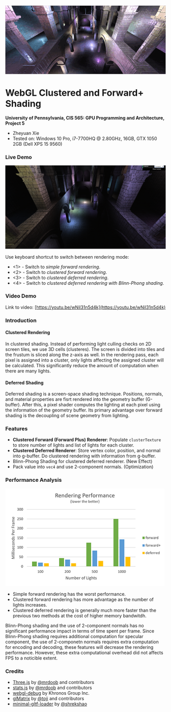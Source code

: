 ![](img/demo.gif)

WebGL Clustered and Forward+ Shading
======================

**University of Pennsylvania, CIS 565: GPU Programming and Architecture, Project 5**

* Zheyuan Xie
* Tested on: Windows 10 Pro, i7-7700HQ @ 2.80GHz, 16GB, GTX 1050 2GB (Dell XPS 15 9560)

### Live Demo

[![](img/thumb.png)](https://zheyuanxie.github.io/Project6-WebGL-Clustered-Deferred-Forward-Plus/)

Use keyboard shortcut to switch between rendering mode:
 - <1> - Switch to *simple forward rendering*.
 - <2> - Switch to *clustered forward rendering*.
 - <3> - Switch to *clustered deferred rendering*.
 - <4> - Switch to *clustered deferred rendering with Blinn-Phong shading*.

### Video Demo

Link to video: [https://youtu.be/wNil31n5d4k](https://youtu.be/wNil31n5d4k)

### Introduction

#### Clustered Rendering
In clustered shading. Instead of performing light culling checks on 2D screen tiles, we use 3D cells (clusteres). The screen is divided into tiles and the frustum is sliced along the z-axis as well. In the rendering pass, each pixel is assigned into a cluster, only lights affecting the assigned cluster will be calculated. This significantly reduce the amount of computation when there are many lights.



#### Deferred Shading
Deferred shading is a screen-space shading technique. Positions, normals, and material properties are fisrt rendered into the geometry buffer (G-buffer). After this, a pixel shader computes the lighting at each pixel using the information of the geometry buffer. Its primary advantage over forward shading is the decoupling of scene geometry from lighting.



### Features

 - **Clustered Forward (Forward Plus) Renderer**: Populate `clusterTexture` to store number of lights and list of lights for each cluster.
 - **Clustered Deferred Renderer**: Store vertex color, position, and normal into g-buffer. Do clustered rendering with information from g-buffer.
 - Blinn-Phong Shading for clustered deferred renderer. (New Effect)
 - Pack value into `vec4` and use 2-component normals. (Optimization)

### Performance Analysis

![](img/performance.png)

 - Simple forward rendering has the worst performance.
 - Clustered forward rendering has more advantage as the number of lights increases.
 - Clustered deferred rendering is generally much more faster than the previous two methods at the cost of higher memory bandwitdh.

 Blinn-Phong shading and the use of 2-component normals has no significant performance impact in terms of time spent per frame. Since Blinn-Phong shading requires additional computation for specular component, the use of 2-componetn normals requires extra computation for encoding and decoding, these features will decrease the rendering performance. However, these extra computational overhead did not affects FPS to a noticible extent.

### Credits

* [Three.js](https://github.com/mrdoob/three.js) by [@mrdoob](https://github.com/mrdoob) and contributors
* [stats.js](https://github.com/mrdoob/stats.js) by [@mrdoob](https://github.com/mrdoob) and contributors
* [webgl-debug](https://github.com/KhronosGroup/WebGLDeveloperTools) by Khronos Group Inc.
* [glMatrix](https://github.com/toji/gl-matrix) by [@toji](https://github.com/toji) and contributors
* [minimal-gltf-loader](https://github.com/shrekshao/minimal-gltf-loader) by [@shrekshao](https://github.com/shrekshao)
